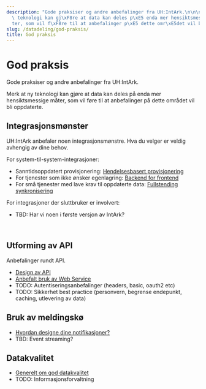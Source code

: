 ```yaml
---
description: "Gode praksiser og andre anbefalinger fra UH:IntArk.\n\n\nMerk at ny\
  \ teknologi kan gj\xF8re at data kan deles p\xE5 enda mer hensiktsmessige m\xE5\
  ter, som vil f\xF8re til at anbefalinger p\xE5 dette omr\xE5det vil bli oppdaterte."
slug: /datadeling/god-praksis/
title: God praksis
---
```


# God praksis

Gode praksiser og andre anbefalinger fra UH:IntArk.


Merk at ny teknologi kan gjøre at data kan deles på enda mer hensiktsmessige måter, som vil føre til at anbefalinger på dette området vil bli oppdaterte.



<div class="vrtx-row">
 <div class="vrtx-box">
<h2>Integrasjonsmønster</h2> <div class="vrtx-box-content">
<p>UH:IntArk anbefaler noen integrasjonsmønstre. Hva du velger er veldig avhengig av dine behov.</p>
<p>For system-til-system-integrasjoner:</p>
<ul>
<li>Sanntidsoppdatert provisjonering: <a href="/docs/datadeling/god-praksis/integrasjonsmonster/hendelsesbasert">Hendelsesbasert provisjonering</a></li>
<li>For tjenester som ikke ønsker egenlagring: <a href="/docs/datadeling/god-praksis/integrasjonsmonster/datalager">Backend for frontend</a></li>
<li>For små tjenester med lave krav til oppdaterte data: <a href="/docs/datadeling/god-praksis/integrasjonsmonster/gammeldags-batch">Fullstending synkronisering</a></li>
</ul>
<p>For integrasjoner der sluttbruker er involvert:</p>
<ul>
<li>TBD: Har vi noen i første versjon av IntArk?</li>
</ul>
<p> </p>

</div>
 </div>
 <div class="vrtx-box">
<h2>Utforming av API</h2> <div class="vrtx-box-content">
<p>Anbefalinger rundt API.</p>
<ul>
<li><a href="/docs/datadeling/god-praksis/api-design">Design av API</a></li>
<li><a href="/docs/datadeling/god-praksis/bruk-av-webservice">Anbefalt bruk av Web Service</a></li>
<li>TODO: Autentiseringsanbefalinger (headers, basic, oauth2 etc)</li>
<li>TODO: Sikkerhet best practice (personvern, begrense endepunkt, caching, utlevering av data)</li>
</ul>

</div>
 </div>
</div>

<div class="vrtx-row">
 <div class="vrtx-box">
<h2>Bruk av meldingskø</h2> <div class="vrtx-box-content">
<ul>
<li><a href="/docs/datadeling/god-praksis/notifikasjonsdesign">Hvordan designe dine notifikasjoner?</a></li>
<li>TBD: Event streaming?</li>
</ul>

</div>
 </div>
 <div class="vrtx-box">
<h2>Datakvalitet</h2> <div class="vrtx-box-content">
<ul>
<li><a href="/docs/datadeling/god-praksis/datakvalitet">Generelt om god datakvalitet</a></li>
<li>TODO: Informasjonsforvaltning</li>
</ul>

</div>
 </div>
</div>

